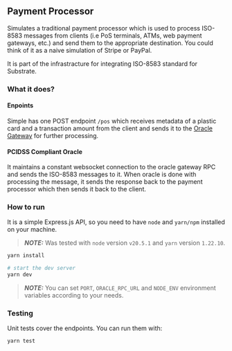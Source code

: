 ## Payment Processor

Simulates a traditional payment processor which is used to process ISO-8583 messages from clients (i.e PoS terminals, ATMs, web payment gateways, etc.) and send them to the appropriate destination. You could think of it as a naive simulation of Stripe or PayPal.

It is part of the infrastracture for integrating ISO-8583 standard for Substrate.

### What it does?

#### Enpoints

Simple has one POST endpoint `/pos` which receives metadata of a plastic card and a transaction amount from the client and sends it to the [Oracle Gateway](../pcidss/README.md) for further processing.

#### PCIDSS Compliant Oracle

It maintains a constant websocket connection to the oracle gateway RPC and sends the ISO-8583 messages to it. When oracle is done with processing the message, it sends the response back to the payment processor which then sends it back to the client.

### How to run

It is a simple Express.js API, so you need to have `node` and `yarn/npm` installed on your machine. 

> **_NOTE:_** Was tested with `node` version `v20.5.1` and `yarn` version `1.22.10`.

```bash
yarn install

# start the dev server
yarn dev
```

> **_NOTE:_** You can set `PORT`, `ORACLE_RPC_URL` and `NODE_ENV` environment variables according to your needs.


### Testing

Unit tests cover the endpoints. You can run them with:

```bash
yarn test
```
